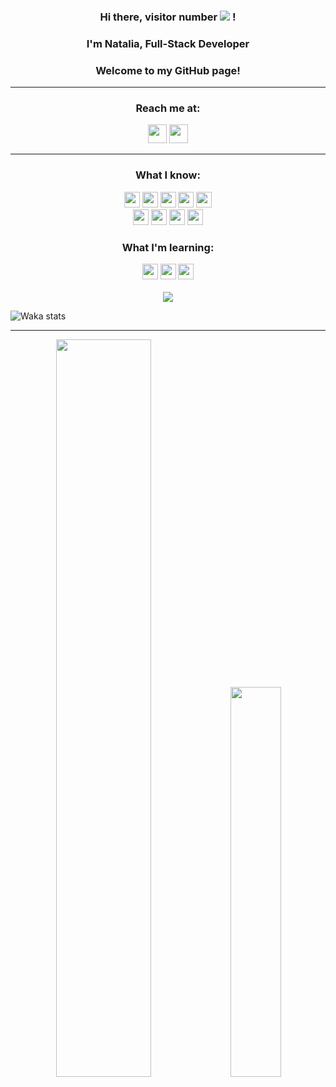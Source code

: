 
<h3 align=center> Hi there, visitor number <img src="https://profile-counter.glitch.me/nataliaCodes/count.svg" /> !</h3>
<h3 align=center> I'm Natalia, Full-Stack Developer </h3>
<h3 align=center> Welcome to my GitHub page!</h3>

---

**<h3 align=center>Reach me at:</h3>**
<div align=center>
  <a href="mailto:natalia.martian@gmail.com"><img src="https://img.shields.io/badge/Gmail-natalia.martian%40gmail.com-orange?logo=Gmail&logoColor=orange&labelColor=black" height="30" /></a>
  <a href="https://www.linkedin.com/in/nmartian/"><img src="https://img.shields.io/badge/LinkedIn-%2Fin%2Fnmartian-orange?logo=Linkedin&logoColor=orange&labelColor=black" height="30" /></a>
</div>

---
<div align=center>
  <h3>What I know:</h3>
  <div>
    <img src="https://img.shields.io/badge/-JavaScript-000000?style=flat&logo=javascript&logoColor=ffffff&labelColor=F7DF1E" height="25" />
    <img src="https://img.shields.io/badge/-React-000000?style=flat&logo=react&logoColor=ffffff&labelColor=61DAFB" height="25" />
    <img src="https://img.shields.io/badge/-Angular-000000?style=flat&logo=angular&logoColor=ffffff&labelColor=DD0031" height="25" />
    <img src="https://img.shields.io/badge/-Node.js-000000?style=flat&logo=Node.js&logoColor=ffffff&labelColor=339933" height="25" />
    <img src="https://img.shields.io/badge/-PostgreSQL-000000?style=flat&logo=postgresql&logoColor=ffffff&labelColor=4169E1" height="25" /></br>
    <img src="https://img.shields.io/badge/-HTML5-000000?style=flat&logo=html5&logoColor=ffffff&labelColor=E34F26" height="25" />
    <img src="https://img.shields.io/badge/-CSS3-000000?style=flat&logo=css3&logoColor=ffffff&labelColor=1572B6" height="25" />
    <img src="https://img.shields.io/badge/-Sass-000000?style=flat&logo=sass&logoColor=ffffff&labelColor=CC6699" height="25" />
    <img src="https://img.shields.io/badge/-font%20awesome-000000?style=flat&logo=font-awesome&logoColor=ffffff&labelColor=339AF0" height="25" />
  </div>
  
  <h3>What I'm learning:</h3>
  <div>
    <img src="https://img.shields.io/badge/-TypeScript-000000?style=flat&logo=typescript&logoColor=ffffff&labelColor=3178C6" height="25" />
    <img src="https://img.shields.io/badge/-Vue.js-000000?style=flat&logo=vue.js&logoColor=ffffff&labelColor=4FC08D" height="25" />
    <img src="https://img.shields.io/badge/-Python-000000?style=flat&logo=python&logoColor=ffffff&labelColor=3776AB" height="25" />
  </div>
  </br>

  <img src="https://github-readme-stats.vercel.app/api?username=nataliaCodes&hide=stars,contribs&count_private=true&show_icons=true&theme=transparent&rank_icon=percentile&custom_title=My%20Stats&count_private=true"  />
</div>

<img
  src="https://github.com/nataliaCodes/nataliaCodes/blob/main/images/stat.svg"
  alt="Waka stats"
/>

---

<div align=center>
  <img width="55%" src="https://streak-stats.demolab.com/?user=nataliaCodes"  />
  <img width="40%" src="https://github-readme-stats-eight-theta.vercel.app/api/top-langs/?username=nataliaCodes&layout=compact&langs_count=8&theme=transparent"/>
</div>


